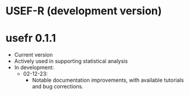 # USEF-R (development version)

# usefr 0.1.1
* Current version
* Actively used in supporting statistical analysis
* In development:
   * 02-12-23:
      - Notable documentation improvements, with available tutorials and
        bug corrections.

